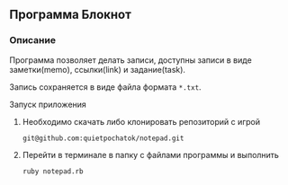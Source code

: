 ## Программа Блокнот

### Описание
Программа позволяет делать записи, доступны записи в виде заметки(memo), ссылки(link) и задание(task). 

Запись сохраняется в виде файла формата `*.txt`. 

Запуск приложения

1. Необходимо скачать либо клонировать репозиторий с игрой

   ```git@github.com:quietpochatok/notepad.git```

2. Перейти в терминале в папку с файлами программы и выполнить

   ```ruby notepad.rb```
